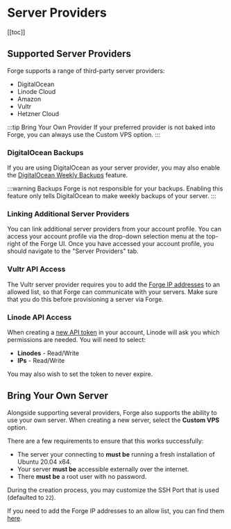 # Server Providers

[[toc]]

## Supported Server Providers

Forge supports a range of third-party server providers:

- DigitalOcean
- Linode Cloud
- Amazon
- Vultr
- Hetzner Cloud

:::tip Bring Your Own Provider
If your preferred provider is not baked into Forge, you can always use the Custom VPS option.
:::

### DigitalOcean Backups

If you are using DigitalOcean as your server provider, you may also enable the [DigitalOcean Weekly Backups](https://www.digitalocean.com/community/tutorials/digitalocean-backups-and-snapshots-explained) feature.

:::warning Backups
Forge is not responsible for your backups. Enabling this feature only tells DigitalOcean to make weekly backups of your server.
:::

### Linking Additional Server Providers

You can link additional server providers from your account profile. You can access your account profile via the drop-down selection menu at the top-right of the Forge UI. Once you have accessed your account profile, you should navigate to the "Server Providers" tab.

### Vultr API Access

The Vultr server provider requires you to add the [Forge IP addresses](/1.0/introduction.html#forge-ip-addresses) to an allowed list, so that Forge can communicate with your servers. Make sure that you do this before provisioning a server via Forge.

### Linode API Access

When creating a [new API token](https://cloud.linode.com/profile/tokens) in your account, Linode will ask you which permissions are needed. You will need to select:

- **Linodes** - Read/Write
- **IPs** - Read/Write

You may also wish to set the token to never expire.

## Bring Your Own Server

Alongside supporting several providers, Forge also supports the ability to use your own server. When creating a new server, select the **Custom VPS** option.

There are a few requirements to ensure that this works successfully:

- The server your connecting to **must be** running a fresh installation of Ubuntu 20.04 x64.
- Your server **must be** accessible externally over the internet.
- There **must be** a root user with no password.

During the creation process, you may customize the SSH Port that is used (defaulted to `22`).

If you need to add the Forge IP addresses to an allow list, you can find them [here](/1.0/introduction.html#forge-ip-addresses).
